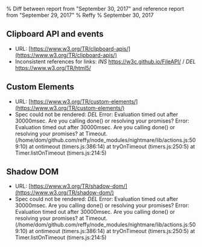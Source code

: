 % Diff between report from "September 30, 2017" and reference report from "September 29, 2017"
% Reffy
% September 30, 2017

## Clipboard API and events

- URL: [https://www.w3.org/TR/clipboard-apis/](https://www.w3.org/TR/clipboard-apis/)
- Inconsistent references for links: *INS* https://w3c.github.io/FileAPI/ / *DEL* https://www.w3.org/TR/html5/


## Custom Elements

- URL: [https://www.w3.org/TR/custom-elements/](https://www.w3.org/TR/custom-elements/)
- Spec could not be rendered: *DEL* Error: Evaluation timed out after 30000msec.  Are you calling done() or resolving your promises? Error: Evaluation timed out after 30000msec.  Are you calling done() or resolving your promises?
    at Timeout.<anonymous> (/home/dom/github.com/reffy/node_modules/nightmare/lib/actions.js:509:10)
    at ontimeout (timers.js:386:14)
    at tryOnTimeout (timers.js:250:5)
    at Timer.listOnTimeout (timers.js:214:5)


## Shadow DOM

- URL: [https://www.w3.org/TR/shadow-dom/](https://www.w3.org/TR/shadow-dom/)
- Spec could not be rendered: *DEL* Error: Evaluation timed out after 30000msec.  Are you calling done() or resolving your promises? Error: Evaluation timed out after 30000msec.  Are you calling done() or resolving your promises?
    at Timeout.<anonymous> (/home/dom/github.com/reffy/node_modules/nightmare/lib/actions.js:509:10)
    at ontimeout (timers.js:386:14)
    at tryOnTimeout (timers.js:250:5)
    at Timer.listOnTimeout (timers.js:214:5)


